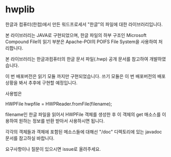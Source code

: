 # hwplib

한글과 컴퓨터(한컴)에서 만든 워드프로세서 "한글"의 파일에 대한 라이브러리입니다.

본 라이브러리는 JAVA로 구현되었으며,  한글 파일의 하부 구조인 Microsoft Compound File의 읽기 부분은  Apache-POI의 POIFS File System을 사용하여 처리합니다.
	
본 라이브러리는 한글과컴퓨터의 한글 문서 파일(.hwp) 공개 문서를 참고하여 개발하였습니다.

이 번 배포버전은 읽기 모듈 까지만 구현되었습니다. 쓰기 모듈은 이 번 배포버전의 배포 상황을 봐서 추후에 구현할 예정입니다.

사용법은 

HWPFile hwpfile = HWPReader.fromFile(filename); 

filename인 한글 파일을 읽어서  HWPFile 객체를 생성한 후 이 객체의 get  매소스를 이용하여 원하는 정보를 반환 받아서 사용하시면 됩니다.

각각의 객체들과 객체에 포함된 메소스들에 대해선 "/doc" 디렉토리에 있는 javadoc 문서를 참고하실 바랍니다.

요구사항이나 질문이 있으시면 issue로 올려주세요.

